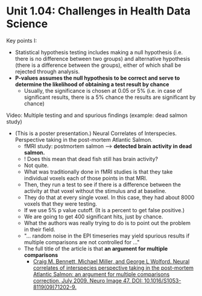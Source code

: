# Unit 1.04: Challenges in Health Data Science

Key points I:
  * Statistical hypothesis testing includes making a null hypothesis (i.e. there is no difference between two groups) and alternative hypothesis (there is a difference between the groups), either of which shall be rejected through analysis.
  * **P-values assumes the null hypothesis to be correct and serve to determine the likelihood of obtaining a test result by chance**
    * Usually, the significance is chosen at 0.05 or 5% (i.e. in case of significant results, there is a 5% chance the results are significant by chance)
    
Video: Multiple testing and and spurious findings (example: dead salmon study)
  * (This is a poster presentation.) Neural Correlates of Interspecies. Perspective taking in the post-mortem Atlantic Salmon.
    * fMRI study: postmortem salmon --> **detected brain activity in dead salmon.**
    * ! Does this mean that dead fish still has brain activity?
    * Not quite.
    * What was traditionally done in fMRI studies is that they take individual voxels each of those points in that MRI.
    * Then, they run a test to see if there is a difference between the activity at that voxel without the stimulus and at baseline.
    * They do that at every single voxel. In this case, they had about 8000 voxels that they were testing.
    * If we use 5% p value cutoff. (It is a percent to get false positive.)
    * We are going to get 400 significant hits, just by chance.
    * What the authors was really trying to do is to point out the problem in their field.
    * "... random noise in the EPI timeseries may yield spurious results if multiple comparisons are not controlled for ..."
    * The full title of the article is that **an argument for multiple comparisons**
      * [Craig M. Bennett, Michael Miller, and George L Wolford. Neural correlates of interspecies perspective taking in the post-mortem Atlantic Salmon: an argument for multiple comparisons correction, July 2009. Neuro Image 47. DOI: 10.1016/S1053-8119(09)71202-9.](https://github.com/tatpongkatanyukul/Collaborative/blob/main/Bennett-Salmon-2009.pdf)
    
    
